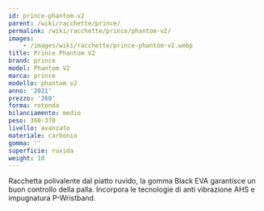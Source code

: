 ```yaml
---
id: prince-phantom-v2
parent: /wiki/racchette/prince/
permalink: /wiki/racchette/prince/phantom-v2/
images:
    - /images/wiki/racchette/prince-phantom-v2.webp
title: Prince Phantom V2
brand: prince
model: Phantom V2
marca: prince
modello: phantom v2
anno: '2021'
prezzo: '260'
forma: rotonda
bilanciamento: medio
peso: 360-370
livello: avanzato
materiale: carbonio
gomma: ''
superficie: ruvida
weight: 10
---
```

Racchetta polivalente dal piatto ruvido, la gomma Black EVA garantisce un buon controllo della palla. Incorpora le tecnologie di anti vibrazione AHS e impugnatura P-Wristband.
